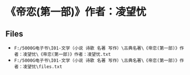 # 《帝恋(第一部)》作者：凌望忧

## Files

- `F:/5000G电子书\I01-文学（小说 诗歌 名著 写作）\古典名著\《帝恋(第一部)》作者：凌望忧\《帝恋(第一部)》作者：凌望忧.txt`
- `F:/5000G电子书\I01-文学（小说 诗歌 名著 写作）\古典名著\《帝恋(第一部)》作者：凌望忧\files.txt`
